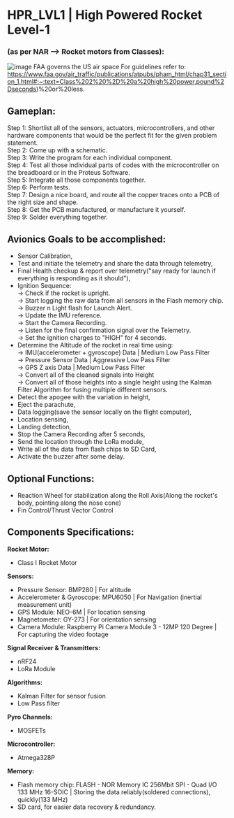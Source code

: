 # HPR_LVL1 | High Powered Rocket Level-1
### (as per NAR --> Rocket motors from Classes):
![image](https://github.com/yup-VARUN/L1Rocket/assets/110617721/90c8edc8-8cfb-430f-9047-7eff27ad1070)
FAA governs the US air space For guidelines refer to: https://www.faa.gov/air_traffic/publications/atpubs/pham_html/chap31_section_1.html#:~:text=Class%202%20%2D%20a%20high%20power,pound%2Dseconds)%20or%20less.


## Gameplan:
Step 1: Shortlist all of the sensors, actuators, microcontrollers, and other hardware components that would be the perfect fit for the given problem statement.<br>
Step 2: Come up with a schematic.<br>
Step 3: Write the program for each individual component.<br>
Step 4: Test all those individual parts of codes with the microcontroller on the breadboard or in the Proteus Software.<br>
Step 5: Integrate all those components together.<br>
Step 6: Perform tests.<br>
Step 7: Design a nice board, and route all the copper traces onto a PCB of the right size and shape.<br>
Step 8: Get the PCB manufactured, or manufacture it yourself.<br>
Step 9: Solder everything together.<br>

## Avionics Goals to be accomplished:
- Sensor Calibration,
- Test and initiate the telemetry and share the data through telemetry,
- Final Health checkup & report over telemetry("say ready for launch if everything is responding as it should"),
- Ignition Sequence: <br>
  -> Check if the rocket is upright.<br>
  -> Start logging the raw data from all sensors in the Flash memory chip.<br>
  -> Buzzer n Light flash for Launch Alert. <br>
  -> Update the IMU reference. <br>
  -> Start the Camera Recording. <br>
  -> Listen for the final confirmation signal over the Telemetry. <br>
  -> Set the ignition charges to "HIGH" for 4 seconds.
- Determine the Altitude of the rocket in real time using: <br>
  -> IMU(accelerometer + gyroscope) Data | Medium Low Pass Filter<br> 
  -> Pressure Sensor Data | Aggressive Low Pass Filter<br>
  -> GPS Z axis Data | Medium Low Pass Filter<br>
  -> Convert all of the cleaned signals into Height<br>
  -> Convert all of those heights into a single height using the Kalman Filter Algorithm for fusing multiple different sensors.
- Detect the apogee with the variation in height,
- Eject the parachute,
- Data logging(save the sensor locally on the flight computer),
- Location sensing,
- Landing detection,
- Stop the Camera Recording after 5 seconds,
- Send the location through the LoRa module,
- Write all of the data from flash chips to SD Card,
- Activate the buzzer after some delay.

## Optional Functions:
- Reaction Wheel for stabilization along the Roll Axis(Along the rocket's body, pointing along the nose cone)
- Fin Control/Thrust Vector Control

## Components Specifications:

__Rocket Motor:__
- Class I Rocket Motor

__Sensors:__
- Pressure Sensor: BMP280 | For altitude
- Accelerometer & Gyroscope: MPU6050 | For Navigation (inertial measurement unit)
- GPS Module: NEO-6M | For location sensing
- Magnetometer: GY-273 | For orientation sensing
- Camera Module: Raspberry Pi Camera Module 3 - 12MP 120 Degree | For capturing the video footage

__Signal Receiver & Transmitters:__
- nRF24
- LoRa Module

__Algorithms:__
- Kalman Filter for sensor fusion
- Low Pass filter

__Pyro Channels:__
- MOSFETs

__Microcontroller:__
- Atmega328P

__Memory:__
- Flash memory chip: FLASH - NOR Memory IC 256Mbit SPI - Quad I/O 133 MHz 16-SOIC | Storing the data reliably(soldered connections), quickly(133 MHz)
- SD card, for easier data recovery & redundancy.
